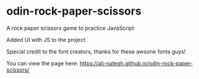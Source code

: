# odin-rock-paper-scissors
A rock paper scissors game to practice JavaScript

Added UI with JS to the project

Special credit to the font creators, thanks for these awsone fonts guys!

You can view the page here:
https://ali-nategh.github.io/odin-rock-paper-scissors/
